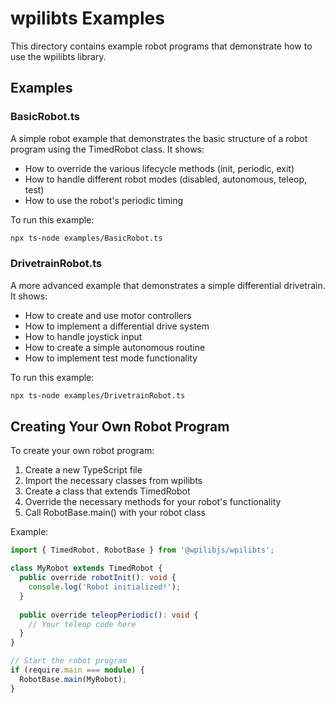 # wpilibts Examples

This directory contains example robot programs that demonstrate how to use the wpilibts library.

## Examples

### BasicRobot.ts

A simple robot example that demonstrates the basic structure of a robot program using the TimedRobot class. It shows:

- How to override the various lifecycle methods (init, periodic, exit)
- How to handle different robot modes (disabled, autonomous, teleop, test)
- How to use the robot's periodic timing

To run this example:

```bash
npx ts-node examples/BasicRobot.ts
```

### DrivetrainRobot.ts

A more advanced example that demonstrates a simple differential drivetrain. It shows:

- How to create and use motor controllers
- How to implement a differential drive system
- How to handle joystick input
- How to create a simple autonomous routine
- How to implement test mode functionality

To run this example:

```bash
npx ts-node examples/DrivetrainRobot.ts
```

## Creating Your Own Robot Program

To create your own robot program:

1. Create a new TypeScript file
2. Import the necessary classes from wpilibts
3. Create a class that extends TimedRobot
4. Override the necessary methods for your robot's functionality
5. Call RobotBase.main() with your robot class

Example:

```typescript
import { TimedRobot, RobotBase } from '@wpilibjs/wpilibts';

class MyRobot extends TimedRobot {
  public override robotInit(): void {
    console.log('Robot initialized!');
  }
  
  public override teleopPeriodic(): void {
    // Your teleop code here
  }
}

// Start the robot program
if (require.main === module) {
  RobotBase.main(MyRobot);
}
```
